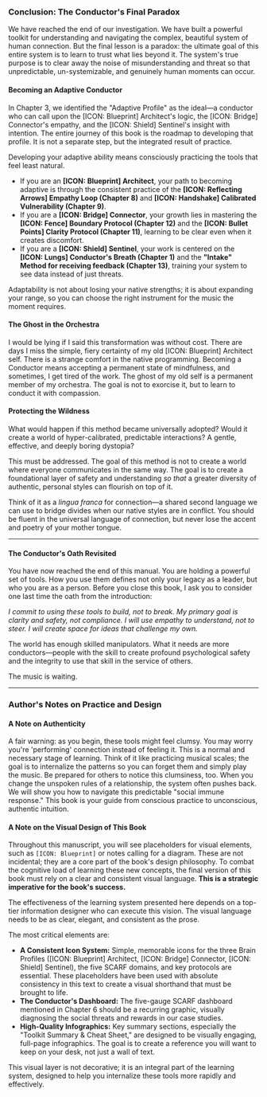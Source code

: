 ### **Conclusion: The Conductor's Final Paradox**

We have reached the end of our investigation. We have built a powerful toolkit for understanding and navigating the complex, beautiful system of human connection. But the final lesson is a paradox: the ultimate goal of this entire system is to learn to trust what lies beyond it. The system's true purpose is to clear away the noise of misunderstanding and threat so that unpredictable, un-systemizable, and genuinely human moments can occur.

#### **Becoming an Adaptive Conductor**
In Chapter 3, we identified the "Adaptive Profile" as the ideal—a conductor who can call upon the [ICON: Blueprint] Architect's logic, the [ICON: Bridge] Connector's empathy, and the [ICON: Shield] Sentinel's insight with intention. The entire journey of this book is the roadmap to developing that profile. It is not a separate step, but the integrated result of practice.

Developing your adaptive ability means consciously practicing the tools that feel least natural.
*   If you are an **[ICON: Blueprint] Architect**, your path to becoming adaptive is through the consistent practice of the **[ICON: Reflecting Arrows] Empathy Loop (Chapter 8)** and **[ICON: Handshake] Calibrated Vulnerability (Chapter 9)**.
*   If you are a **[ICON: Bridge] Connector**, your growth lies in mastering the **[ICON: Fence] Boundary Protocol (Chapter 12)** and the **[ICON: Bullet Points] Clarity Protocol (Chapter 11)**, learning to be clear even when it creates discomfort.
*   If you are a **[ICON: Shield] Sentinel**, your work is centered on the **[ICON: Lungs] Conductor's Breath (Chapter 1)** and the **"Intake" Method for receiving feedback (Chapter 13)**, training your system to see data instead of just threats.

Adaptability is not about losing your native strengths; it is about expanding your range, so you can choose the right instrument for the music the moment requires.

#### **The Ghost in the Orchestra**
I would be lying if I said this transformation was without cost. There are days I miss the simple, fiery certainty of my old [ICON: Blueprint] Architect self. There is a strange comfort in the native programming. Becoming a Conductor means accepting a permanent state of mindfulness, and sometimes, I get tired of the work. The ghost of my old self is a permanent member of my orchestra. The goal is not to exorcise it, but to learn to conduct it with compassion.

#### **Protecting the Wildness**
What would happen if this method became universally adopted? Would it create a world of hyper-calibrated, predictable interactions? A gentle, effective, and deeply boring dystopia?

This must be addressed. The goal of this method is not to create a world where everyone communicates in the same way. The goal is to create a foundational layer of safety and understanding *so that* a greater diversity of authentic, personal styles can flourish on top of it.

Think of it as a *lingua franca* for connection—a shared second language we can use to bridge divides when our native styles are in conflict. You should be fluent in the universal language of connection, but never lose the accent and poetry of your mother tongue.

---
#### **The Conductor's Oath Revisited**
You have now reached the end of this manual. You are holding a powerful set of tools. How you use them defines not only your legacy as a leader, but who you are as a person. Before you close this book, I ask you to consider one last time the oath from the introduction:

*I commit to using these tools to build, not to break. My primary goal is clarity and safety, not compliance. I will use empathy to understand, not to steer. I will create space for ideas that challenge my own.*

The world has enough skilled manipulators. What it needs are more conductors—people with the skill to create profound psychological safety and the integrity to use that skill in the service of others.

The music is waiting.

---
### **Author's Notes on Practice and Design**

#### **A Note on Authenticity**

A fair warning: as you begin, these tools might feel clumsy. You may worry you're 'performing' connection instead of feeling it. This is a normal and necessary stage of learning. Think of it like practicing musical scales; the goal is to internalize the patterns so you can forget them and simply play the music. Be prepared for others to notice this clumsiness, too. When you change the unspoken rules of a relationship, the system often pushes back. We will show you how to navigate this predictable "social immune response." This book is your guide from conscious practice to unconscious, authentic intuition.

#### **A Note on the Visual Design of This Book**

Throughout this manuscript, you will see placeholders for visual elements, such as `[ICON: Blueprint]` or notes calling for a diagram. These are not incidental; they are a core part of the book's design philosophy. To combat the cognitive load of learning these new concepts, the final version of this book must rely on a clear and consistent visual language. **This is a strategic imperative for the book's success.**

The effectiveness of the learning system presented here depends on a top-tier information designer who can execute this vision. The visual language needs to be as clear, elegant, and consistent as the prose.

The most critical elements are:
*   **A Consistent Icon System:** Simple, memorable icons for the three Brain Profiles ([ICON: Blueprint] Architect, [ICON: Bridge] Connector, [ICON: Shield] Sentinel), the five SCARF domains, and key protocols are essential. These placeholders have been used with absolute consistency in this text to create a visual shorthand that must be brought to life.
*   **The Conductor's Dashboard:** The five-gauge SCARF dashboard mentioned in Chapter 6 should be a recurring graphic, visually diagnosing the social threats and rewards in our case studies.
*   **High-Quality Infographics:** Key summary sections, especially the "Toolkit Summary & Cheat Sheet," are designed to be visually engaging, full-page infographics. The goal is to create a reference you will want to keep on your desk, not just a wall of text.

This visual layer is not decorative; it is an integral part of the learning system, designed to help you internalize these tools more rapidly and effectively.
      